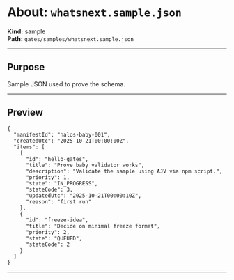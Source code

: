 # About: `whatsnext.sample.json`

**Kind:** sample  
**Path:** `gates/samples/whatsnext.sample.json`

---

## Purpose

Sample JSON used to prove the schema.

---

## Preview

```
{
  "manifestId": "halos-baby-001",
  "createdUtc": "2025-10-21T00:00:00Z",
  "items": [
    {
      "id": "hello-gates",
      "title": "Prove baby validator works",
      "description": "Validate the sample using AJV via npm script.",
      "priority": 1,
      "state": "IN_PROGRESS",
      "stateCode": 3,
      "updatedUtc": "2025-10-21T00:00:10Z",
      "reason": "first run"
    },
    {
      "id": "freeze-idea",
      "title": "Decide on minimal freeze format",
      "priority": 2,
      "state": "QUEUED",
      "stateCode": 2
    }
  ]
}
```

---
